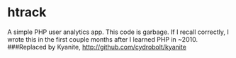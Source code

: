 htrack
======

A simple PHP user analytics app. 
This code is garbage. If I recall correctly, I wrote this in the first couple months after I learned PHP in ~2010.
###Replaced by Kyanite, http://github.com/cydrobolt/kyanite
